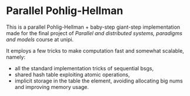 # Parallel Pohlig-Hellman

This is a parallel Pohlig-Hellman + baby-step giant-step implementation made for the final project of _Parallel and distributed systems, paradigms and models_ course at unipi.

It employs a few tricks to make computation fast and somewhat scalable, namely:

- all the standard implementation tricks of sequential bsgs,
- shared hash table exploiting atomic operations,
- implicit storage in the table the element, avoiding allocating big nums and improving memory usage.
